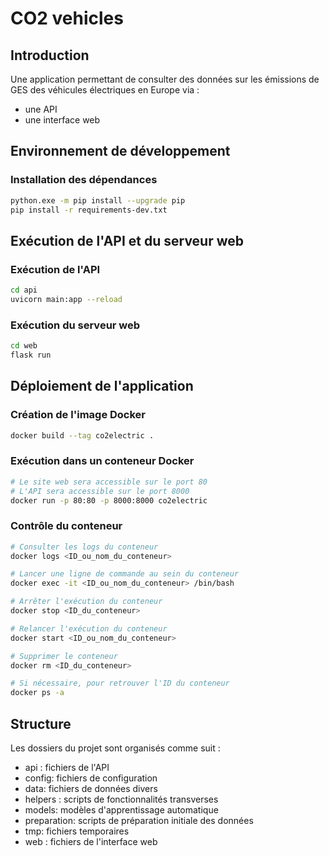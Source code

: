 # CO2 vehicles

## Introduction
Une application permettant de consulter des données sur les émissions de GES des véhicules électriques en Europe via :
- une API
- une interface web

## Environnement de développement
### Installation des dépendances
```bash
python.exe -m pip install --upgrade pip
pip install -r requirements-dev.txt
```

## Exécution de l'API et du serveur web
### Exécution de l'API
```bash
cd api
uvicorn main:app --reload
```
### Exécution du serveur web
```bash
cd web
flask run
```

## Déploiement de l'application
### Création de l'image Docker
```bash
docker build --tag co2electric .
```

### Exécution dans un conteneur Docker
```bash
# Le site web sera accessible sur le port 80
# L'API sera accessible sur le port 8000
docker run -p 80:80 -p 8000:8000 co2electric
```

### Contrôle du conteneur
```bash
# Consulter les logs du conteneur
docker logs <ID_ou_nom_du_conteneur>

# Lancer une ligne de commande au sein du conteneur
docker exec -it <ID_ou_nom_du_conteneur> /bin/bash

# Arrêter l'exécution du conteneur
docker stop <ID_du_conteneur>

# Relancer l'exécution du conteneur
docker start <ID_ou_nom_du_conteneur>

# Supprimer le conteneur
docker rm <ID_du_conteneur>

# Si nécessaire, pour retrouver l'ID du conteneur
docker ps -a
```

## Structure
Les dossiers du projet sont organisés comme suit :
- api : fichiers de l'API
- config: fichiers de configuration
- data: fichiers de données divers
- helpers : scripts de fonctionnalités transverses
- models: modèles d'apprentissage automatique
- preparation: scripts de préparation initiale des données
- tmp: fichiers temporaires
- web : fichiers de l'interface web
